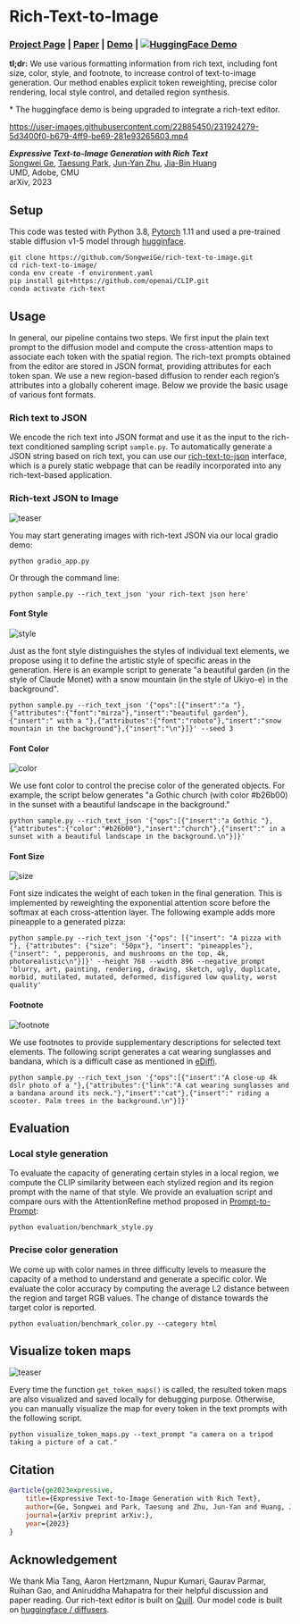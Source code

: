 # Rich-Text-to-Image

### [Project Page](https://rich-text-to-image.github.io/) | [Paper](https://arxiv.org/abs/2304.06720) | [Demo](https://github.com/SongweiGe/rich-text-to-image#rich-text-json-to-image) | [![HuggingFace Demo](https://huggingface.co/datasets/huggingface/badges/raw/main/open-in-hf-spaces-md.svg)](https://huggingface.co/spaces/songweig/rich-text-to-image)


**tl;dr:** We use various formatting information from rich text, including font size, color, style, and footnote, to increase control of text-to-image generation. Our method enables explicit token reweighting, precise color rendering, local style control, and detailed region synthesis.

\* The huggingface demo is being upgraded to integrate a rich-text editor.

https://user-images.githubusercontent.com/22885450/231924279-5d3400f0-b679-4ff9-be69-281e93265603.mp4


***Expressive Text-to-Image Generation with Rich Text*** <br>
[Songwei Ge](https://songweige.github.io/), [Taesung Park](https://taesung.me/), [Jun-Yan Zhu](https://www.cs.cmu.edu/~junyanz/), [Jia-Bin Huang](https://jbhuang0604.github.io/)<br>
UMD, Adobe, CMU<br>
arXiv, 2023

## Setup

This code was tested with Python 3.8, [Pytorch](https://pytorch.org/) 1.11 and used a pre-trained stable diffusion v1-5 model through [hugginface](https://huggingface.co/runwayml/stable-diffusion-v1-5).
```
git clone https://github.com/SongweiGe/rich-text-to-image.git
cd rich-text-to-image/
conda env create -f environment.yaml
pip install git+https://github.com/openai/CLIP.git
conda activate rich-text
```
## Usage
In general, our pipeline contains two steps. We first input the plain text prompt to the diffusion model and compute the cross-attention maps to associate each token with the spatial region. The rich-text prompts obtained from the editor are stored in JSON format, providing attributes for each token span. We use a new region-based diffusion to render each region’s attributes into a globally coherent image. Below we provide the basic usage of various font formats.

### Rich text to JSON
We encode the rich text into JSON format and use it as the input to the rich-text conditioned sampling script `sample.py`. To automatically generate a JSON string based on rich text, you can use our [rich-text-to-json](https://rich-text-to-image.github.io/rich-text-to-json.html) interface, which is a purely static webpage that can be readily incorporated into any rich-text-based application.

### Rich-text JSON to Image
![teaser](assets/teaser.jpg)

You may start generating images with rich-text JSON via our local gradio demo:

```
python gradio_app.py
```
Or through the command line:
```
python sample.py --rich_text_json 'your rich-text json here'
```

#### Font Style

![style](assets/font.png)

Just as the font style distinguishes the styles of individual text elements, we propose using it to define the artistic style of specific areas in the generation. Here is an example script to generate "a beautiful garden (in the style of Claude Monet) with a snow mountain (in the style of Ukiyo-e) in the background".

```
python sample.py --rich_text_json '{"ops":[{"insert":"a "},{"attributes":{"font":"mirza"},"insert":"beautiful garden"},{"insert":" with a "},{"attributes":{"font":"roboto"},"insert":"snow mountain in the background"},{"insert":"\n"}]}' --seed 3
```


#### Font Color

![color](assets/color.png)

We use font color to control the precise color of the generated objects. For example, the script below generates "a Gothic church (with color #b26b00) in the sunset with a beautiful landscape in the background."

```
python sample.py --rich_text_json '{"ops":[{"insert":"a Gothic "},{"attributes":{"color":"#b26b00"},"insert":"church"},{"insert":" in a sunset with a beautiful landscape in the background.\n"}]}'
```

#### Font Size

![size](assets/size.png)

Font size indicates the weight of each token in the final generation. This is implemented by reweighting the exponential attention score before the softmax at each cross-attention layer. The following example adds more pineapple to a generated pizza:

```
python sample.py --rich_text_json '{"ops": [{"insert": "A pizza with "}, {"attributes": {"size": "50px"}, "insert": "pineapples"}, {"insert": ", pepperonis, and mushrooms on the top, 4k, photorealistic\n"}]}' --height 768 --width 896 --negative_prompt 'blurry, art, painting, rendering, drawing, sketch, ugly, duplicate, morbid, mutilated, mutated, deformed, disfigured low quality, worst quality'
```

#### Footnote

![footnote](assets/footnote.png)

We use footnotes to provide supplementary descriptions for selected text elements. The following script generates a cat wearing sunglasses and bandana, which is a difficult case as mentioned in [eDiffi](https://research.nvidia.com/labs/dir/eDiff-I/#comparison_stable_cat_scooter).

```
python sample.py --rich_text_json '{"ops":[{"insert":"A close-up 4k dslr photo of a "},{"attributes":{"link":"A cat wearing sunglasses and a bandana around its neck."},"insert":"cat"},{"insert":" riding a scooter. Palm trees in the background.\n"}]}'
```

## Evaluation

### Local style generation

To evaluate the capacity of generating certain styles in a local region, we compute the CLIP similarity between each stylized region and its region prompt with the name of that style. We provide an evaluation script and compare ours with the AttentionRefine method proposed in [Prompt-to-Prompt](https://github.com/google/prompt-to-prompt):
```
python evaluation/benchmark_style.py
```

### Precise color generation
We come up with color names in three difficulty levels to measure the capacity of a method to understand and generate a specific color. We evaluate the color accuracy by computing the average L2 distance between the region and target RGB values. The change of distance towards the target color is reported.
```
python evaluation/benchmark_color.py --category html
```


## Visualize token maps

![teaser](assets/token_mapes_seed0_postsoftmax.png)


Every time the function `get_token_maps()` is called, the resulted token maps are also visualized and saved locally for debugging purpose. Otherwise, you can manually visualize the map for every token in the text prompts with the following script.

```
python visualize_token_maps.py --text_prompt "a camera on a tripod taking a picture of a cat."
```

## Citation

``` bibtex
@article{ge2023expressive,
    title={Expressive Text-to-Image Generation with Rich Text},
    author={Ge, Songwei and Park, Taesung and Zhu, Jun-Yan and Huang, Jia-Bin},
    journal={arXiv preprint arXiv:},
    year={2023}
}
```

## Acknowledgement

We thank Mia Tang, Aaron Hertzmann, Nupur Kumari, Gaurav Parmar, Ruihan Gao, and Aniruddha Mahapatra for their helpful discussion and paper reading. Our rich-text editor is built on [Quill](https://quilljs.com/). Our model code is built on [huggingface / diffusers](https://github.com/huggingface/diffusers#readme).
